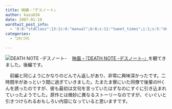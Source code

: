 ```yaml
---
title: 映画・『デスノート』
author: kazu634
date: 2007-01-18
wordtwit_post_info:
  - 'O:8:"stdClass":13:{s:6:"manual";b:0;s:11:"tweet_times";i:1;s:5:"delay";i:0;s:7:"enabled";i:1;s:10:"separation";s:2:"60";s:7:"version";s:3:"3.7";s:14:"tweet_template";b:0;s:6:"status";i:2;s:6:"result";a:0:{}s:13:"tweet_counter";i:2;s:13:"tweet_log_ids";a:1:{i:0;i:2741;}s:9:"hash_tags";a:0:{}s:8:"accounts";a:1:{i:0;s:7:"kazu634";}}'
categories:
  - つれづれ

---
```

<div class="section">
<p>
<a href="http://wwws.warnerbros.co.jp/deathnote/" onclick="__gaTracker('send', 'event', 'outbound-article', 'http://wwws.warnerbros.co.jp/deathnote/', '');" target="_blank"><img align="left" alt="DEATH NOTE -デスノート-" src="http://img.simpleapi.net/small/http://wwws.warnerbros.co.jp/deathnote/" border="0" /></a>
</p>
  
<p>
    　<a href="http://wwws.warnerbros.co.jp/deathnote/" onclick="__gaTracker('send', 'event', 'outbound-article', 'http://wwws.warnerbros.co.jp/deathnote/', '映画・『DEATH NOTE -デスノート-』');" target="_blank">映画・『DEATH NOTE -デスノート-』</a>を観てきました。後編です。
</p>
  
<p>
    　前編と同じようにかなりのどんでん返しがあり、非常に興味深かったです。二時間半があっという間に過ぎていきました。たまたま寮にいた同僚で後輩のHくんを誘ったのですが、彼も最初は文句を言っていたはずなのにすぐに引き込まれていったようでした。原作とは微妙に異なるストーリーなのですが、ぐいぐいと引きつけられるおもしろい内容になっていると思いますです。
</p>
</div>
